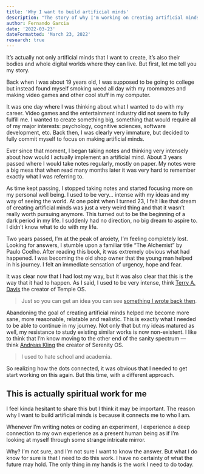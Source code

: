 ```yaml
---
title: 'Why I want to build artificial minds'
description: "The story of why I'm working on creating artificial minds."
author: Fernando Garcia
date: '2022-03-23'
dateFormatted: 'March 23, 2022'
research: true
---
```


It’s actually not only artificial minds that I want to create, it’s also their bodies and whole digital worlds where they can live. But first, let me tell you my story.

Back when I was about 19 years old, I was supposed to be going to college but instead found myself smoking weed all day with my roommates and making video games and other cool stuff in my computer.

It was one day where I was thinking about what I wanted to do with my career. Video games and the entertainment industry did not seem to fully fulfill me. I wanted to create something big, something that would require all of my major interests: psychology, cognitive sciences, software development, etc. Back then, I was clearly very immature, but decided to fully commit myself to focus on making artificial minds.

Ever since that moment, I began taking notes and thinking very intensely about how would I actually implement an artificial mind. About 3 years passed where I would take notes regularly, mostly on paper. My notes were a big mess that when read many months later it was very hard to remember exactly what I was referring to.

As time kept passing, I stopped taking notes and started focusing more on my personal well being. I used to be very… intense with my ideas and my way of seeing the world. At one point when I turned 23, I felt like that dream of creating artificial minds was just a very weird thing and that it wasn’t really worth pursuing anymore. This turned out to be the beginning of a dark period in my life. I suddenly had no direction, no big dream to aspire to. I didn’t know what to do with my life.

Two years passed, I’m at the peak of anxiety, I’m feeling completely lost. Looking for answers, I stumble upon a familiar title “The Alchemist” by Paulo Coelho. After reading this book, it was extremely obvious what had happened. I was becoming the old shop owner that the young man helped in his journey. I felt an immediate sensation of urgency, hope and fear.

It was clear now that I had lost my way, but it was also clear that this is the way that it had to happen. As I said, I used to be very intense, think  [Terry A. Davis](https://en.wikipedia.org/wiki/Terry_A._Davis)  the creator of Temple OS.

> Just so you can get an idea you can see [something I wrote back then](https://cass.netlify.app/introduction.html).   

Abandoning the goal of creating artificial minds helped me become more sane, more reasonable, relatable and realistic. This is exactly what I needed to be able to continue in my journey. Not only that but my ideas matured as well, my resistance to study existing similar works is now non-existent. I like to think that I’m know moving to the other end of the sanity spectrum — think [Andreas Kling](https://twitter.com/awesomekling) the creator of Serenity OS.

> I used to hate school and academia.  

So realizing how the dots connected, it was obvious that I needed to get start working on this again. But this time, with a different approach.

## This is actually spiritual work for me
I feel kinda hesitant to share this but I think it may be important. The reason why I want to build artificial minds is because it connects me to who I am. 

Whenever I’m writing notes or coding an experiment,  I experience a deep connection to my own experience as a present human being as if I’m looking at myself through some strange intricate mirror.

Why? I’m not sure, and I’m not sure I want to know the answer. But what I do know for sure is that I need to do this work. I have no certainty of what the future may hold. The only thing in my hands is the work I need to do today.
